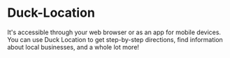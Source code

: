# Duck-Location
It's accessible through your web browser or as an app for mobile devices. You can use Duck Location to get step-by-step directions, find information about local businesses, and a whole lot more!
